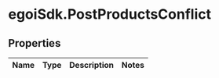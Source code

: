 # egoiSdk.PostProductsConflict

## Properties
Name | Type | Description | Notes
------------ | ------------- | ------------- | -------------


